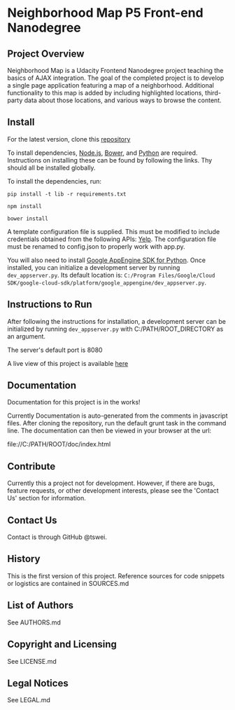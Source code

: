 # Neighborhood Map P5 Front-end Nanodegree

## Project Overview

Neighborhood Map is a Udacity Frontend Nanodegree project teaching the basics of AJAX integration. The goal of the completed project is to develop a single page application featuring a map of a neighborhood. Additional functionality to this map is added by including highlighted locations, third-party data about those locations, and various ways to browse the content.

## Install

For the latest version, clone this [repository](https://github.com/tswei/frontend-nanodegree-neighborhood-map.git)

To install dependencies, [Node.js](https://docs.npmjs.com/getting-started/installing-node), [Bower](http://bower.io/#install-bower), and [Python](https://www.python.org/downloads/) are required. Instructions on installing these can be found by following the links. Thy should all be installed globally.

To install the dependencies, run:

`pip install -t lib -r requirements.txt`

`npm install`

`bower install`

A template configuration file is supplied. This must be modified to include credentials obtained from the following APIs: [Yelp](https://www.yelp.com/developers/documentation/v2/search_api). The configuration file must be renamed to config.json to properly work with app.py.

You will also need to install [Google AppEngine SDK for Python](https://cloud.google.com/appengine/downloads). Once installed, you can initialize a development server by running `dev_appserver.py`. Its default location is: `C:/Program Files/Google/Cloud SDK/google-cloud-sdk/platform/google_appengine/dev_appserver.py`.

## Instructions to Run

After following the instructions for installation, a development server can be initialized by running `dev_appserver.py` with C:/PATH/ROOT_DIRECTORY as an argument.

The server's default port is 8080

A live view of this project is available [here](http://alert-flames-849.appspot.com)

## Documentation

Documentation for this project is in the works!

Currently Documentation is auto-generated from the comments in javascript files. After cloning the repository, run the default grunt task in the command line. The documentation can then be viewed in your browser at the url:

file://C:/PATH/ROOT/doc/index.html

## Contribute

Currently this a project not for development. However, if there are bugs, feature requests, or other development interests, please see the 'Contact Us' section for information.

## Contact Us

Contact is through GitHub @tswei.

## History

This is the first version of this project. Reference sources for code snippets or logistics are contained in SOURCES.md

## List of Authors

See AUTHORS.md

## Copyright and Licensing

See LICENSE.md

## Legal Notices

See LEGAL.md